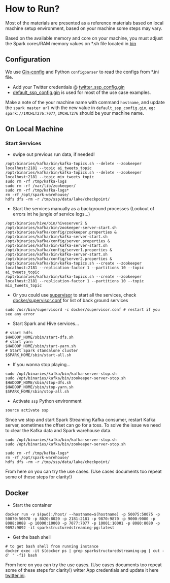 # How to Run?
 
Most of the materials are presented as a reference materials based on local machine setup environment, 
based on your machine some steps may vary.

Based on the available memory and core on your machine, you must adjust the Spark cores/RAM memory
values on *.sh file located in [bin](https://github.com/gyan42/spark-streaming-playground/tree/master/bin)


## Configuration

We use [Gin-config](https://github.com/google/gin-config) and Python `configparser` to read the configs from *.ini file.

- Add your Twitter credentials @ [twitter_ssp_config.gin](https://github.com/gyan42/spark-streaming-playground/tree/master/config/twitter_ssp_config.gin)
- [default_ssp_config.gin](https://github.com/gyan42/spark-streaming-playground/blob/master/config/default_ssp_config.gin) is used for most of the use case examples.

Make a note of the your machine name with command `hostname`, and update the `spark master url` with the new value in `default_ssp_config.gin`,
`eg: spark://IMCHLT276:7077`, `IMCHLT276` should be your machine name.


## On Local Machine
  
### Start Services

- swipe out previous run data, if needed!
```
/opt/binaries/kafka/bin/kafka-topics.sh --delete --zookeeper localhost:2181 --topic ai_tweets_topic 
/opt/binaries/kafka/bin/kafka-topics.sh --delete --zookeeper localhost:2181 --topic mix_tweets_topic
sudo rm -rf /tmp/kafka-logs 
sudo rm -rf /var/lib/zookeeper/
sudo rm -rf /tmp/kafka-logs*
rm -rf /opt/spark-warehouse/
hdfs dfs -rm -r /tmp/ssp/data/lake/checkpoint/
```

- Start the services manually as a background processes (Lookout of errors int he jungle of service logs...)
```
/opt/binaries/hive/bin/hiveserver2 &
/opt/binaries/kafka/bin/zookeeper-server-start.sh /opt/binaries/kafka/config/zookeeper.properties &
/opt/binaries/kafka/bin/kafka-server-start.sh /opt/binaries/kafka/config/server.properties &
/opt/binaries/kafka/bin/kafka-server-start.sh /opt/binaries/kafka/config/server1.properties &
/opt/binaries/kafka/bin/kafka-server-start.sh /opt/binaries/kafka/config/server2.properties &
/opt/binaries/kafka/bin/kafka-topics.sh --create --zookeeper localhost:2181 --replication-factor 1 --partitions 10 --topic ai_tweets_topic
/opt/binaries/kafka/bin/kafka-topics.sh --create --zookeeper localhost:2181 --replication-factor 1 --partitions 10 --topic mix_tweets_topic
```

- Or you could use [supervisor](http://supervisord.org/) to start all the services, check [docker/supervisor.conf](https://github.com/gyan42/spark-streaming-playground/blob/master/docker/supervisor.conf) for list of back ground services
```
sudo /usr/bin/supervisord -c docker/supervisor.conf # restart if you see any error
```

- Start Spark and Hive services...

```
# start hdfs
$HADOOP_HOME/sbin/start-dfs.sh
# start yarn
$HADOOP_HOME/sbin/start-yarn.sh
# Start Spark standalone cluster
$SPARK_HOME/sbin/start-all.sh
```

- If you wanna stop playing...
```
sudo /opt/binaries/kafka/bin/kafka-server-stop.sh
sudo /opt/binaries/kafka/bin/zookeeper-server-stop.sh
$HADOOP_HOME/sbin/stop-dfs.sh
$HADOOP_HOME/sbin/stop-yarn.sh
$SPARK_HOME/sbin/stop-all.sh
```
- Activate `ssp` Python environment
```
source activate ssp
```

Since we stop and start Spark Streaming Kafka consumer, restart Kafka server, sometimes the offset can go for a toss.
To solve the issue we need to clear the Kafka data and Spark warehouse data.
 
```
sudo /opt/binaries/kafka/bin/kafka-server-stop.sh
sudo /opt/binaries/kafka/bin/zookeeper-server-stop.sh

sudo rm -rf /tmp/kafka-logs*
rm -rf /opt/spark-warehouse/
hdfs dfs -rm -r /tmp/ssp/data/lake/checkpoint/
```

From here on you can try the use cases. (Use cases documents too repeat some of these steps for clarity!)

## Docker

- Start the container
```
docker run -v $(pwd):/host/ --hostname=$(hostname) -p 50075:50075 -p 50070:50070 -p 8020:8020 -p 2181:2181 -p 9870:9870 -p 9000:9000 -p 8088:8088 -p 10000:10000 -p 7077:7077 -p 10001:10001 -p 8080:8080 -p 9092:9092 -it sparkstructuredstreaming-pg:latest
```

- Get the bash shell
```
# to get bash shell from running instance
docker exec -it $(docker ps | grep sparkstructuredstreaming-pg | cut -d' ' -f1) bash
```

From here on you can try the use cases. (Use cases documents too repeat some of these steps for clarity!)
witter App credentials and update it here [twitter.ini](config/twitter.ini).